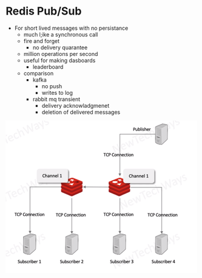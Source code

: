 # Redis Pub/Sub

- For short lived messages with no persistance
  - much l;ike a synchronous call
  - fire and forget
    - no delivery quarantee
  - million operations per second
  - useful for making dasboards
    - leaderboard
  - comparison
    - kafka
      - no push
      - writes to log
    - rabbit mq transient
      - delivery acknowladgmenet
      - deletion of delivered messages


![Alt text](./images/image-25.png)